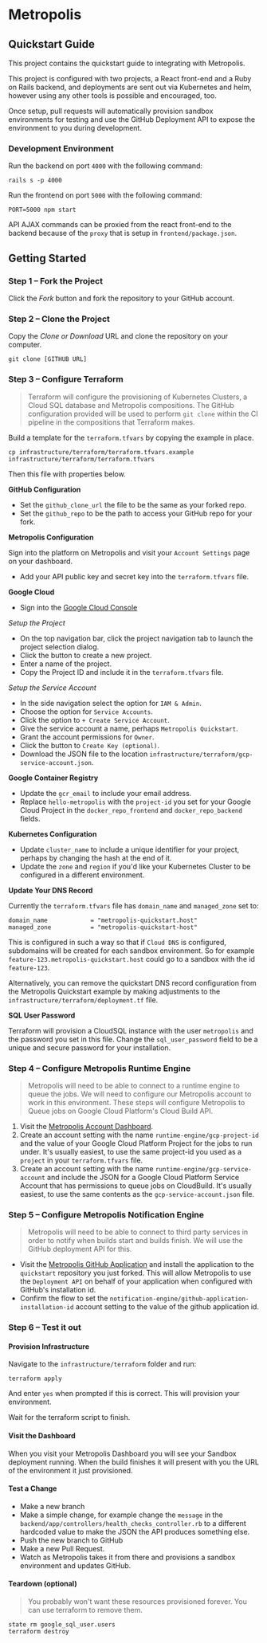 # Metropolis
## Quickstart Guide

This project contains the quickstart guide to integrating with Metropolis.

This project is configured with two projects, a React front-end and a Ruby on Rails backend, and deployments are sent out via Kubernetes and helm, however using any other tools is possible and encouraged, too.

Once setup, pull requests will automatically provision sandbox environments for testing and use the GitHub Deployment API to expose the environment to you during development.

### Development Environment

Run the backend on port `4000` with the following command:

```
rails s -p 4000
```

Run the frontend on port `5000` with the following command:

```
PORT=5000 npm start
```

API AJAX commands can be proxied from the react front-end to the backend because of the `proxy` that is setup in `frontend/package.json`.

## Getting Started

### Step 1 – Fork the Project

Click the _Fork_ button and fork the repository to your GitHub account.

### Step 2 – Clone the Project

Copy the _Clone or Download_ URL and clone the repository on your computer.

```
git clone [GITHUB URL]
```
### Step 3 – Configure Terraform

> Terraform will configure the provisioning of Kubernetes Clusters, a Cloud SQL database and Metropolis compositions.  The GitHub configuration provided will be used to perform `git clone` within the CI pipeline in the compositions that Terraform makes.  

Build a template for the `terraform.tfvars` by copying the example in place.

```
cp infrastructure/terraform/terraform.tfvars.example infrastructure/terraform/terraform.tfvars
```

Then this file with properties below.

**GitHub Configuration**

* Set the `github_clone_url` the file to be the same as your forked repo.
* Set the `github_repo` to be the path to access your GitHub repo for your fork.

**Metropolis Configuration**

Sign into the platform on Metropolis and visit your `Account Settings` page on your dashboard.

* Add your API public key and secret key into the `terraform.tfvars` file.

**Google Cloud**

* Sign into the [Google Cloud Console](http://console.cloud.google.com)

_Setup the Project_

* On the top navigation bar, click the project navigation tab to launch the project selection dialog.
* Click the button to create a new project.
* Enter a name of the project.
* Copy the Project ID and include it in the `terraform.tfvars` file.

_Setup the Service Account_

* In the side navigation select the option for `IAM & Admin`.
* Choose the option for `Service Accounts`.
* Click the option to `+ Create Service Account`.
* Give the service account a name, perhaps `Metropolis Quickstart`.
* Grant the account permissions for `Owner`.
* Click the button to `Create Key (optional)`.
* Download the JSON file to the location `infrastructure/terraform/gcp-service-account.json`.

**Google Container Registry**

* Update the `gcr_email` to include your email address.
* Replace `hello-metropolis` with the `project-id` you set for your Google Cloud Project in the `docker_repo_frontend` and `docker_repo_backend` fields.

**Kubernetes Configuration**

* Update `cluster_name` to include a unique identifier for your project, perhaps by changing the hash at the end of it.
* Update the `zone` and `region` if you'd like your Kubernetes Cluster to be configured in a different environment.

**Update Your DNS Record**

Currently the `terraform.tfvars` file has `domain_name` and `managed_zone` set to:

```
domain_name            = "metropolis-quickstart.host"
managed_zone           = "metropolis-quickstart-host"
```

This is configured in such a way so that if `Cloud DNS` is configured, subdomains will be created for each sandbox environment.  So for example `feature-123.metropolis-quickstart.host` could go to a sandbox with the id `feature-123`.

Alternatively, you can remove the quickstart DNS record configuration from the Metropolis Quickstart example by making adjustments to the `infrastructure/terraform/deployment.tf` file.

**SQL User Password**

Terraform will provision a CloudSQL instance with the user `metropolis` and the password you set in this file.  Change the `sql_user_password` field to be a unique and secure password for your installation.

### Step 4 – Configure Metropolis Runtime Engine

> Metropolis will need to be able to connect to a runtime engine to queue the jobs.  We will need to configure our Metropolis account to work in this environment.  These steps will configure Metropolis to Queue jobs on Google Cloud Platform's Cloud Build API.

1. Visit the [Metropolis Account Dashboard](http://hellometropolis.com/alpha/account_dashboard).
2. Create an account setting with the name `runtime-engine/gcp-project-id` and the value of your Google Cloud Platform Project for the jobs to run under.  It's usually easiest, to use the same project-id you used as a `project` in your `terraform.tfvars` file.
3. Create an account setting with the name `runtime-engine/gcp-service-account` and include the JSON for a Google Cloud Platform Service Account that has permissions to queue jobs on CloudBuild.  It's usually easiest, to use the same contents as the `gcp-service-account.json` file.

### Step 5 – Configure Metropolis Notification Engine

> Metropolis will need to be able to connect to third party services in order to notify when builds start and builds finish.  We will use the GitHub deployment API for this.

* Visit the [Metropolis GitHub Application](https://github.com/apps/hello-metropolis) and install the application to the `quickstart` repository you just forked.  This will allow Metropolis to use the `Deployment API` on behalf of your application when configured with GitHub's installation id.
* Confirm the flow to set the `notification-engine/github-application-installation-id` account setting to the value of the github application id.

### Step 6 – Test it out

#### Provision Infrastructure

Navigate to the `infrastructure/terraform` folder and run:

```
terraform apply
```

And enter `yes` when prompted if this is correct.  This will provision your environment.

Wait for the terraform script to finish.

#### Visit the Dashboard

When you visit your Metropolis Dashboard you will see your Sandbox deployment running.  When the build finishes it will present with you the URL of the environment it just provisioned.

#### Test a Change

* Make a new branch
* Make a simple change, for example change the `message` in the `backend/app/controllers/health_checks_controller.rb` to a different hardcoded value to make the JSON the API produces something else.
* Push the new branch to GitHub
* Make a new Pull Request.
* Watch as Metropolis takes it from there and provisions a sandbox environment and updates GitHub.


#### Teardown (optional)

> You probably won't want these resources provisioned forever.  You can use terraform to remove them.

```
state rm google_sql_user.users
terraform destroy
```

